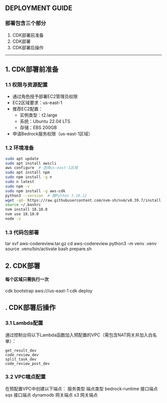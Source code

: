 ## DEPLOYMENT GUIDE

### 部署包含三个部分
1. CDK部署前准备
2. CDK部署
3. CDK部署后操作

---

## 1. CDK部署前准备

### 1.1 权限与资源配置
- 通过角色授予部署EC2管理员权限
- EC2区域要求：us-east-1
- 推荐EC2配置：
  - 实例类型：t2.large
  - 系统：Ubuntu 22.04 LTS
  - 存储：EBS 200GB
- 申请Bedrock服务权限（us-east-1区域）

### 1.2 环境准备
```bash
sudo apt update
sudo apt install awscli
aws configure  # 选择us-east-1区域
sudo apt install npm
sudo npm install -g n
sudo n latest
sudo npm -v
sudo npm install -g aws-cdk
python3 --version  # 需Python 3.10.12
wget -qO- https://raw.githubusercontent.com/nvm-sh/nvm/v0.39.7/install.sh | bash
source ~/.bashrc
nvm install 18.18.0
nvm use 18.18.0
node -v
```

### 1.3 代码包部署

tar xvf aws-codereview.tar.gz
cd aws-codereview
python3 -m venv .venv
source .venv/bin/activate
bash prepare.sh

## 2. CDK部署

#### 每个区域只需执行一次
cdk bootstrap aws://<your-account>/us-east-1
cdk deploy

## . CDK部署后操作
### 3.1 Lambda配置

通过控制台将以下Lambda函数加入预配置的VPC（需包含NAT网关并加入白名单）：

    get_result_dev
    code_review_dev
    split_task_dev
    code_review_post_dev

### 3.2 VPC端点配置

在预配置VPC中创建以下端点：
服务类型	端点类型
bedrock-runtime	接口端点
sqs	接口端点
dynamodb	网关端点
s3	网关端点
